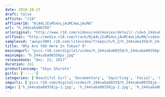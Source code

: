 ```yaml
---
date: 2018-10-27
draft: false
affsite: "r18"
afflinkr18: "NjA4LjEuMS4xLjAuMC4wLjAuMA"
url: "h_244saba00358"
urloriginal: "http://www.r18.com/videos/vod/movies/detail/-/id=h_244saba00358"
urlfinal: "http://media.r18.com/track/NjA4LjEuMS4xLjAuMC4wLjAuMA/videos/vod/movies/detail/-/id=h_244saba00358"
samplevid: "awspv3001.r18.com/litevideo/freepv/h/h_2/h_244saba358/h_244saba358_dmb_w.mp4"
title: "Why Are YOU Here In Tokyo? 9"
mainimgurl: "pics.r18.com/digital/video/h_244saba00358/h_244saba00358ps.jpg"
mainimgs: "h_244saba00358ps.jpg"
releasedate: "Dec. 22, 2017"
duration: 241
productioncomp: "Skyu Shiroto"
girls: ['----']
categories: ['Beautiful Girl', 'Documentary', 'Squirting', 'Facial', 'Gonzo', 'Over 4 Hours']
imgurls: ['pics.r18.com/digital/video/h_244saba00358/h_244saba00358jp-1.jpg', 'pics.r18.com/digital/video/h_244saba00358/h_244saba00358jp-2.jpg', 'pics.r18.com/digital/video/h_244saba00358/h_244saba00358jp-3.jpg', 'pics.r18.com/digital/video/h_244saba00358/h_244saba00358jp-4.jpg', 'pics.r18.com/digital/video/h_244saba00358/h_244saba00358jp-5.jpg', 'pics.r18.com/digital/video/h_244saba00358/h_244saba00358jp-6.jpg', 'pics.r18.com/digital/video/h_244saba00358/h_244saba00358jp-7.jpg', 'pics.r18.com/digital/video/h_244saba00358/h_244saba00358jp-8.jpg', 'pics.r18.com/digital/video/h_244saba00358/h_244saba00358jp-9.jpg', 'pics.r18.com/digital/video/h_244saba00358/h_244saba00358jp-10.jpg', 'pics.r18.com/digital/video/h_244saba00358/h_244saba00358jp-11.jpg', 'pics.r18.com/digital/video/h_244saba00358/h_244saba00358jp-12.jpg', 'pics.r18.com/digital/video/h_244saba00358/h_244saba00358jp-13.jpg', 'pics.r18.com/digital/video/h_244saba00358/h_244saba00358jp-14.jpg', 'pics.r18.com/digital/video/h_244saba00358/h_244saba00358jp-15.jpg', 'pics.r18.com/digital/video/h_244saba00358/h_244saba00358jp-16.jpg', 'pics.r18.com/digital/video/h_244saba00358/h_244saba00358jp-17.jpg', 'pics.r18.com/digital/video/h_244saba00358/h_244saba00358jp-18.jpg', 'pics.r18.com/digital/video/h_244saba00358/h_244saba00358jp-19.jpg', 'pics.r18.com/digital/video/h_244saba00358/h_244saba00358jp-20.jpg']
imgs: ['h_244saba00358jp-1.jpg', 'h_244saba00358jp-2.jpg', 'h_244saba00358jp-3.jpg', 'h_244saba00358jp-4.jpg', 'h_244saba00358jp-5.jpg', 'h_244saba00358jp-6.jpg', 'h_244saba00358jp-7.jpg', 'h_244saba00358jp-8.jpg', 'h_244saba00358jp-9.jpg', 'h_244saba00358jp-10.jpg', 'h_244saba00358jp-11.jpg', 'h_244saba00358jp-12.jpg', 'h_244saba00358jp-13.jpg', 'h_244saba00358jp-14.jpg', 'h_244saba00358jp-15.jpg', 'h_244saba00358jp-16.jpg', 'h_244saba00358jp-17.jpg', 'h_244saba00358jp-18.jpg', 'h_244saba00358jp-19.jpg', 'h_244saba00358jp-20.jpg']
---
```

